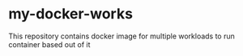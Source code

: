 # my-docker-works
This repository contains docker image for multiple workloads to run container based out of it
